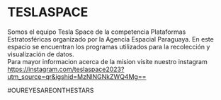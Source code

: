 # TESLASPACE
Somos el equipo Tesla Space de la competencia Plataformas Estratosféricas organizado por la Agencia Espacial Paraguaya. 
En este espacio se encuentran los programas utilizados para la recolección y visualización de datos.  
Para mayor informacion acerca de la mision visite nuestro instagram
https://instagram.com/teslaspace2023?utm_source=qr&igshid=MzNlNGNkZWQ4Mg==


#OUREYESAREONTHESTARS
